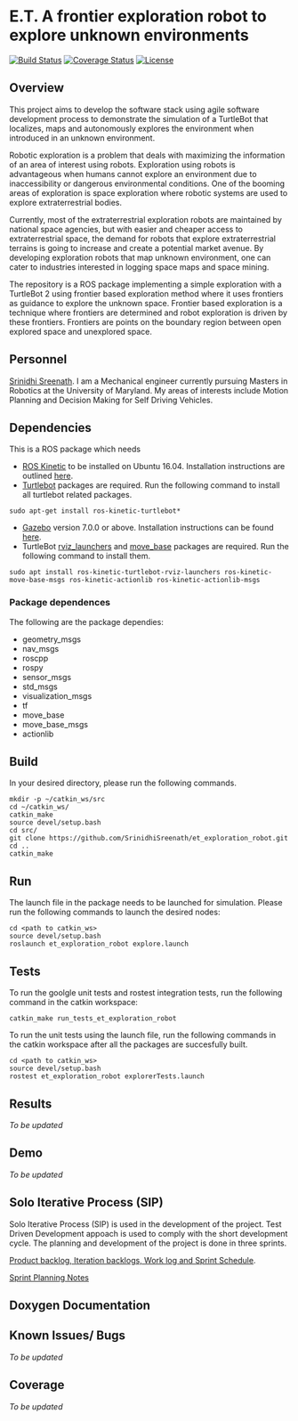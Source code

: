 # E.T. A frontier exploration robot to explore unknown environments
[![Build Status](https://travis-ci.com/SrinidhiSreenath/et_exploration_robot.svg?branch=master)](https://travis-ci.com/SrinidhiSreenath/et_exploration_robot) [![Coverage Status](https://coveralls.io/repos/github/SrinidhiSreenath/et_exploration_robot/badge.svg?branch=master)](https://coveralls.io/github/SrinidhiSreenath/et_exploration_robot?branch=master) [![License](https://img.shields.io/badge/License-BSD%203--Clause-blue.svg)](https://opensource.org/licenses/BSD-3-Clause)

## Overview
This project aims to develop the software stack using agile software development process to demonstrate the simulation of a TurtleBot that localizes, maps and autonomously explores the environment when introduced in an unknown environment.

Robotic exploration is a problem that deals with maximizing the information of an area of interest using robots.  Exploration using robots is advantageous when humans cannot explore an environment due to inaccessibility or dangerous environmental conditions.  One of the booming areas of exploration is space exploration where robotic systems are used to explore extraterrestrial bodies.

Currently, most of the extraterrestrial exploration robots are maintained by national space agencies, but with easier and cheaper access to extraterrestrial space, the demand for robots that explore extraterrestrial terrains is going to increase and create a potential market avenue. By developing exploration robots that map unknown environment, one can cater to industries interested in logging space maps and space mining. 

The repository is a ROS package implementing a simple exploration with a TurtleBot 2 using frontier based exploration method where it uses frontiers as guidance to explore the unknown space. Frontier based exploration is a technique where frontiers are determined and robot exploration is driven by these frontiers.  Frontiers are points on the boundary region between open explored space and unexplored space.

## Personnel
[Srinidhi Sreenath](https://www.linkedin.com/in/srinidhisreenath/). I am a Mechanical engineer currently pursuing Masters in Robotics at the University of Maryland. My areas of interests include Motion Planning and Decision Making for Self Driving Vehicles.   

## Dependencies
This is a ROS package which needs 
- [ROS Kinetic](http://wiki.ros.org/kinetic) to be installed on Ubuntu 16.04. Installation instructions are outlined [here](http://wiki.ros.org/kinetic/Installation/Ubuntu).
- [Turtlebot](https://www.turtlebot.com/) packages are required. Run the following command to install all turtlebot related packages.
```
sudo apt-get install ros-kinetic-turtlebot*
```
- [Gazebo](http://gazebosim.org/) version 7.0.0 or above. Installation instructions can be found [here](http://gazebosim.org/tutorials?cat=guided_b&tut=guided_b1).
- TurtleBot [rviz_launchers](http://wiki.ros.org/turtlebot_rviz_launchers) and [move_base](http://wiki.ros.org/move_base) packages are required. Run the following command to install them.
```
sudo apt install ros-kinetic-turtlebot-rviz-launchers ros-kinetic-move-base-msgs ros-kinetic-actionlib ros-kinetic-actionlib-msgs
```

### Package dependences
The following are the package dependies:
- geometry_msgs
- nav_msgs
- roscpp
- rospy
- sensor_msgs
- std_msgs
- visualization_msgs
- tf
- move_base
- move_base_msgs
- actionlib

## Build
In your desired directory, please run the following commands.
```
mkdir -p ~/catkin_ws/src
cd ~/catkin_ws/
catkin_make
source devel/setup.bash
cd src/
git clone https://github.com/SrinidhiSreenath/et_exploration_robot.git
cd ..
catkin_make
```
## Run
The launch file in the package needs to be launched for simulation. Please run the following commands to launch the desired nodes:
```
cd <path to catkin_ws>
source devel/setup.bash
roslaunch et_exploration_robot explore.launch
```
## Tests
To run the goolgle unit tests and rostest integration tests, run the following command in the catkin workspace:
```
catkin_make run_tests_et_exploration_robot
```
To run the unit tests using the launch file, run the following commands in the catkin workspace after all the packages are succesfully built.
```
cd <path to catkin_ws>
source devel/setup.bash
rostest et_exploration_robot explorerTests.launch 
```
## Results
*To be updated*

## Demo
*To be updated*

## Solo Iterative Process (SIP)
Solo Iterative Process (SIP) is used in the development of the project. Test Driven Development appoach is used to comply with the short development cycle. The planning and development of the project is done in three sprints. 

[Product backlog, Iteration backlogs, Work log and Sprint Schedule](https://docs.google.com/spreadsheets/d/1y6k_Kw1-uYTfiacjPWWJsFmW3S48nC0fhaB75R_D93A/edit?usp=sharing).

[Sprint Planning Notes](https://docs.google.com/document/d/1q5BGRm5D0xjOvHy-o9cROjHJibJuXT3Z7A8dWZFaC8w/edit?usp=sharing)

## Doxygen Documentation

## Known Issues/ Bugs
*To be updated*

## Coverage
*To be updated*
